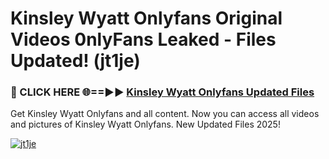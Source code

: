 # Kinsley Wyatt Onlyfans Original Videos 0nlyFans Leaked - Files Updated! (jt1je)

<h3>🔴 CLICK HERE 🌐==►► <a href="https://tinyurl.com/2wckxsce" rel="nofollow">Kinsley Wyatt Onlyfans Updated Files</a></h3>

Get Kinsley Wyatt Onlyfans and all content. Now you can access all videos and pictures of Kinsley Wyatt Onlyfans. New Updated Files 2025!

[![jt1je](https://i.imgur.com/AFduVYN.gif)](https://tinyurl.com/2wckxsce)
